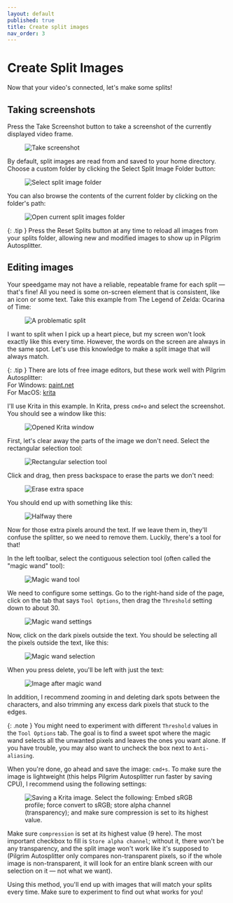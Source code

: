 ```yaml
---
layout: default
published: true
title: Create split images
nav_order: 3
---
```


<link rel="stylesheet" href="css/main.css">

# Create Split Images

Now that your video's connected, let's make some splits!

## Taking screenshots

Press the Take Screenshot button to take a screenshot of the currently displayed video frame.

<figure>
  <img src="images/take-screenshot.png" class="square-image" alt="Take screenshot">
</figure>

By default, split images are read from and saved to your home directory. Choose a custom folder by clicking the Select Split Image Folder button:

<figure>
  <img src="images/select-folder.png" class="square-image" alt="Select split image folder">
</figure>

You can also browse the contents of the current folder by clicking on the folder's path:

<figure>
  <img src="images/open-folder.png" class="square-image" alt="Open current split images folder">
</figure>

{: .tip }
Press the Reset Splits button at any time to reload all images from your splits folder, allowing new and modified images to show up in Pilgrim Autosplitter.

## Editing images

Your speedgame may not have a reliable, repeatable frame for each split — that's fine! All you need is some on-screen element that is consistent, like an icon or some text. Take this example from The Legend of Zelda: Ocarina of Time:

<figure>
  <img src="images/example-screenshot.png" class="square-image" alt="A problematic split">
</figure>

I want to split when I pick up a heart piece, but my screen won't look exactly like this every time. However, the words on the screen are always in the same spot. Let's use this knowledge to make a split image that will always match.

{: .tip }
There are lots of free image editors, but these work well with Pilgrim Autosplitter:  
For Windows: [paint.net](https://www.getpaint.net/)  
For MacOS: [krita](https://krita.org/en/download/)

I'll use Krita in this example. In Krita, press `cmd+o` and select the screenshot. You should see a window like this:

<figure>
  <img src="images/krita-step-1.png" class="full-screen-image" alt="Opened Krita window">
</figure>

First, let's clear away the parts of the image we don't need. Select the rectangular selection tool:

<figure>
  <img src="images/krita-rectangular-tool.png" class="square-image" alt="Rectangular selection tool">
</figure>

Click and drag, then press backspace to erase the parts we don't need:

<figure>
  <img src="images/krita-clear-extra.png" class="full-screen-image" alt="Erase extra space">
</figure>

You should end up with something like this:

<figure>
  <img src="images/krita-cropped.png" class="full-screen-image" alt="Halfway there">
</figure>

Now for those extra pixels around the text. If we leave them in, they'll confuse the splitter, so we need to remove them. Luckily, there's a tool for that!

In the left toolbar, select the contiguous selection tool (often called the "magic wand" tool):

<figure>
  <img src="images/krita-contiguous-tool.png" class="square-image" alt="Magic wand tool">
</figure>

We need to configure some settings. Go to the right-hand side of the page, click on the tab that says `Tool Options`, then drag the `Threshold` setting down to about 30.

<figure>
  <img src="images/krita-wand-settings.png" class="full-screen-image" alt="Magic wand settings">
</figure>

Now, click on the dark pixels outside the text. You should be selecting all the pixels outside the text, like this:

<figure>
  <img src="images/krita-wand-select.png" class="square-image" alt="Magic wand selection">
</figure>

When you press delete, you'll be left with just the text:

<figure>
  <img src="images/krita-after-erase.png" class="square-image" alt="Image after magic wand">
</figure>

In addition, I recommend zooming in and deleting dark spots between the characters, and also trimming any excess dark pixels that stuck to the edges.

{: .note }
You might need to experiment with different `Threshold` values in the `Tool Options` tab. The goal is to find a sweet spot where the magic wand selects all the unwanted pixels and leaves the ones you want alone. If you have trouble, you may also want to uncheck the box next to `Anti-aliasing`.

When you're done, go ahead and save the image: `cmd+s`. To make sure the image is lightweight (this helps Pilgrim Autosplitter run faster by saving CPU), I recommend using the following settings:

<figure>
  <img src="images/krita-settings.png" class="full-screen-image" alt="Saving a Krita image. Select the following: Embed sRGB profile; force convert to sRGB; store alpha channel (transparency); and make sure compression is set to its highest value.">
</figure>

Make sure `compression` is set at its highest value (9 here). The most important checkbox to fill is `Store alpha channel`; without it, there won't be any transparency, and the split image won't work like it's supposed to (Pilgrim Autosplitter only compares non-transparent pixels, so if the whole image is non-transparent, it will look for an entire blank screen with our selection on it — not what we want).

Using this method, you'll end up with images that will match your splits every time. Make sure to experiment to find out what works for you!
